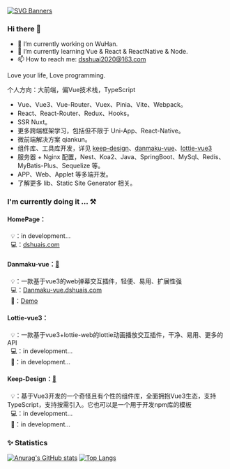 [![SVG Banners](https://svg-banners.vercel.app/api?type=origin&text1=Welcome&width=800&height=300)](https://github.com/Akshay090/svg-banners)

### Hi there 👋

- 🔭 I’m currently working on WuHan.
- 🌱 I’m currently learning Vue & React & ReactNative & Node.
- 📫 How to reach me: dsshuai2020@163.com

Love your life, Love programming.

个人方向：大前端，偏Vue技术栈，TypeScript
- Vue、Vue3、Vue-Router、Vuex、Pinia、Vite、Webpack。
- React、React-Router、Redux、Hooks。
- SSR Nuxt。
- 更多跨端框架学习，包括但不限于 Uni-App、React-Native。
- 微前端解决方案 qiankun。
- 组件库、工具库开发，详见 [keep-design](https://github.com/dshuais#keep-design)、[danmaku-vue](https://github.com/dshuais#danmaku-vue)、[lottie-vue3](https://github.com/dshuais#lottie-vue3)
- 服务器 + Nginx 配置，Nest、Koa2、Java、SpringBoot、MySql、Redis、MyBatis-Plus、Sequelize 等。
- APP、Web、Applet 等多端开发。
- 了解更多 lib、Static Site Generator 相关。

### I'm currently doing it ... ⚒

#### HomePage：
&nbsp;&nbsp;💡：in development...<br />
&nbsp;&nbsp;💻：[dshuais.com](https://www.dshuais.com)

#### Danmaku-vue：[📍](https://github.com/dshuais/danmaku-vue)
&nbsp;&nbsp;💡：一款基于vue3的web弹幕交互插件，轻便、易用、扩展性强<br />
&nbsp;&nbsp;💻：[Danmaku-vue.dshuais.com](https://danmaku-vue.dshuais.com/)<br />
&nbsp;&nbsp;🍩：[Demo](https://dshuais.github.io/danmaku-vue/)

#### Lottie-vue3：
&nbsp;&nbsp;💡：一款基于vue3+lottie-web的lottie动画播放交互插件，干净、易用、更多的API<br />
&nbsp;&nbsp;💻：in development...<br />
&nbsp;&nbsp;🍩：in development...

#### Keep-Design：[📍](https://github.com/dshuais/keep-design)
&nbsp;&nbsp;💡：基于Vue3开发的一个奇怪且有个性的组件库，全面拥抱Vue3生态，支持TypeScript，支持按需引入。它也可以是一个用于开发npm库的模板<br />
&nbsp;&nbsp;💻：in development...<br />
&nbsp;&nbsp;🍩：in development...

<!-- 
### 🌴 Page View

![dshuais.github](https://count.getloli.com/get/@dshuais.github)
-->

### ✨ Statistics

[![Anurag's GitHub stats](https://github-readme-stats.vercel.app/api?username=dshuais&show_icons=true&theme=buefy&hide_title=true&bg_color=0,00C9FF,92FE9D)](https://github.com/anuraghazra/github-readme-stats)
[![Top Langs](https://github-readme-stats.vercel.app/api/top-langs/?username=dshuais&layout=compact&bg_color=0,92FE9D,00C9FF)](https://github.com/anuraghazra/github-readme-stats)

<!--
**dshuais/dshuais** is a ✨ _special_ ✨ repository because its `README.md` (this file) appears on your GitHub profile.

Here are some ideas to get you started:

- 🔭 I’m currently working on ...
- 🌱 I’m currently learning ...
- 👯 I’m looking to collaborate on ...
- 🤔 I’m looking for help with ...
- 💬 Ask me about ...
- 📫 How to reach me: ...
- 😄 Pronouns: ...
- ⚡ Fun fact: ...
-->
